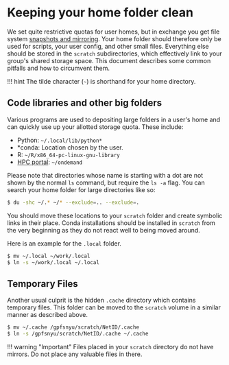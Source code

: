 # Keeping your home folder clean
We set quite restrictive quotas for user homes, but in exchange you get file system [snapshots and mirroring](./storage-locations.md#snapshots-and-mirroring).
Your home folder should therefore only be used for scripts, your user config, and other small files.
Everything else should be stored in the `scratch` subdirectories, which effectively link to your group's shared storage space.
This document describes some common pitfalls and how to circumvent them.

!!! hint
    The tilde character (`~`) is shorthand for your home directory.

## Code libraries and other big folders
Various programs are used to depositing large folders in a user's home and can quickly use up your allotted storage quota.
These include:

- Python: `~/.local/lib/python*`
- *conda: Location chosen by the user.
- R: `~/R/x86_64-pc-linux-gnu-library`
- [HPC portal](../ondemand/overview.md): `~/ondemand`

Please note that directories whose name is starting with a dot are not shown by the normal `ls` command, but require the `ls -a` flag. You can search your home folder for large directories like so:
```bash
$ du -shc ~/.* ~/* --exclude=.. --exclude=.
```

You should move these locations to your `scratch` folder and create symbolic links in their place.
Conda installations should be installed in `scratch` from the very beginning as they do not react well to being moved around.

Here is an example for the `.local` folder.

```bash
$ mv ~/.local ~/work/.local
$ ln -s ~/work/.local ~/.local
```

## Temporary Files
Another usual culprit is the hidden `.cache` directory which contains temporary files.
This folder can be moved to the `scratch` volume in a similar manner as described above.

```bash
$ mv ~/.cache /gpfsnyu/scratch/NetID/.cache
$ ln -s /gpfsnyu/scratch/NetID/.cache ~/.cache
```

!!! warning "Important"
    Files placed in your `scratch` directory do not have mirrors.
    Do not place any valuable files in there.
